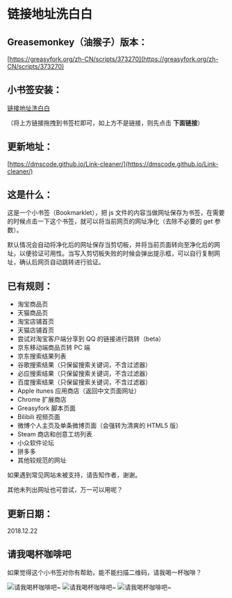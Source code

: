 链接地址洗白白
===

Greasemonkey（油猴子）版本：
---

[https://greasyfork.org/zh-CN/scripts/373270](https://greasyfork.org/zh-CN/scripts/373270)

小书签安装：
---

<a href="javascript:(function(){const rules={'www.bilibili.com':{testReg:/^http(?:s)?:\/\/www\.bilibili\.com\/video\/(av\d+).*$/i,replace:'https://www.bilibili.com/$1',query:['p'],hash:!0},'itunes.apple.com':{testReg:/^http(?:s)?:\/\/itunes\.apple\.com\/(?:\w{2}\/)?([^\/]+)\/(?:[^\/]+\/)?((?:id)\d+).*$/i,replace:'https://itunes.apple.com/cn/$1/$2'},'chrome.google.com/webstore':{testReg:/^http(?:s)?:\/\/chrome\.google\.com\/webstore\/detail\/[^\/]+\/([a-z]{32}).*/i,replace:'https://chrome.google.com/webstore/detail/$1'},'s.taobao.com':{testReg:/^http(?:s)?:\/\/s\.taobao\.com\/search.*$/i,replace:'https://s.taobao.com/search',query:['q']},'list.tmall.com':{testReg:/^http(?:s)?:\/\/list\.tmall\.com\/search_product\.htm.*$/i,replace:'https://list.tmall.com/search_product.htm',query:['q']},'item.taobao.com':{testReg:/^http(?:s)?:\/\/item\.taobao\.com\/item\.htm.*$/i,replace:'https://item.taobao.com/item.htm',query:['id']},'detail.tmall.com':{testReg:/^http(?:s)?:\/\/detail\.tmall\.com\/item\.htm.*$/i,replace:'https://detail.tmall.com/item.htm',query:['id']},'taobao/tmall.com/shop':{testReg:/^http(?:s)?:\/\/(\w+)\.(taobao|tmall)\.com\/shop\/view_shop\.htm.*$/i,replace:'https://$1.$2.com/'},'c.pc.qq.com':{testReg:/^http(?:s)?:\/\/c\.pc\.qq\.com\/middle.html\?.*pfurl=([^&]*)(?:&.*$|$)/i,replace:'$1',query:[],methods:['decodeUrl']},'item.m.jd.com':{testReg:/^http(?:s)?:\/\/item\.m\.jd\.com\/product\/(\d+)\.html(\?.*)?$/i,replace:'https://item.jd.com/$1.html'},'search.jd.com':{testReg:/^http(?:s)?:\/\/search\.jd\.com\/Search\?.*$/i,query:['keyword','enc']},'greasyfork.org':{testReg:/^http(?:s)?:\/\/(?:www\.)?greasyfork\.org\/(?:[\w-]*\/)?scripts\/(\d+)-.*$/i,replace:'https://greasyfork.org/zh-CN/scripts/$1'},'store.steampowered.com|steamcommunity.com':{testReg:/^http(?:s)?:\/\/(store\.steampowered|steamcommunity)\.com\/app\/(\d+).*$/i,replace:'https://$1.com/app/$2'},'meta.appinn.com':{testReg:/^http(?:s)?:\/\/meta\.appinn\.com\/t(?:\/[^/]*[^/0-9][^/]*)*\/(\d+)(\/.*$|$)/i,replace:'https://meta.appinn.com/t/$1'},'yangkeduo.com':{testReg:/^http(?:s)?:\/\/mobile\.yangkeduo\.com\/goods.html\?.*$/i,query:['goods_id']},other:{testReg:/^(http(?:s)?:\/\/[^?#]*)[?#].*$/i,query:['id','tid','uid','q','wd','query','keyword']}};const pureUrl=function(url=window.location.href){const hash=url.replace(/^[^#]*(#.*)?$/,'$1'),base=url.replace(/(\?|#).*$/,'');let pureUrl=url;const getQueryString=function(key){let ret=url.match(new RegExp('(?:\\?|&)('+key+'=[^?#&]*)','i'));return null===ret?'':ret[1]},methods={decodeUrl:function(url){return decodeURIComponent(url)}};for(let i in rules){let rule=rules[i],reg=rule.testReg,replace=rule.replace;if(reg.test(url)){let newQuerys='';void 0!==rule.query&&rule.query.length>0&&rule.query.map(query=>{const ret=getQueryString(query);''!==ret&&(newQuerys+=(newQuerys.length?'&':'?')+ret)}),newQuerys+=void 0!==rule.hash&&rule.hash?hash:'',pureUrl=(void 0===replace?base:url.replace(reg,replace))+newQuerys,void 0!==rule.methods&&rule.methods.length>0&&rule.methods.map(methodName=>{pureUrl=methods[methodName](pureUrl)});break}}return pureUrl}();let newnode=document.createElement('input');newnode.id='pure-url-for-copy',newnode.value=pureUrl,document.body.appendChild(newnode);let copyinput=document.getElementById('pure-url-for-copy');copyinput.select();try{document.execCommand('copy');window.location.href===pureUrl?window.location.reload():window.location.href=pureUrl}catch(err){null!=prompt('净化后的网址是：',pureUrl)&&(window.location.href=pureUrl)}document.body.removeChild(copyinput)})();">链接地址洗白白</a>

（将上方链接拖拽到书签栏即可，如上方不是链接，则先点击 **下面链接**）


更新地址：
---

[https://dmscode.github.io/Link-cleaner/](https://dmscode.github.io/Link-cleaner/)

这是什么：
---

这是一个小书签（Bookmarklet），把 js 文件的内容当做网址保存为书签，在需要的时候点击一下这个书签，就可以将当前网页的网址净化（去除不必要的 get 参数）。

默认情况会自动将净化后的网址保存当剪切板，并将当前页面转向至净化后的网址，以便验证可用性。当写入剪切板失败的时候会弹出提示框，可以自行复制网址，确认后网页自动跳转进行验证。

已有规则：
---

* 淘宝商品页
* 天猫商品页
* 淘宝店铺首页
* 天猫店铺首页
* 尝试对淘宝客户端分享到 QQ 的链接进行跳转（beta）
* 京东移动端商品页转 PC 端
* 京东搜索结果列表
* 谷歌搜索结果（只保留搜索关键词，不含过滤器）
* 必应搜索结果（只保留搜索关键词，不含过滤器）
* 百度搜索结果（只保留搜索关键词，不含过滤器）
* Apple itunes 应用商店（返回中文页面网址）
* Chrome 扩展商店
* Greasyfork 脚本页面
* Bilibili 视频页面
* 微博个人主页及单条微博页面（会强转为清爽的 HTML5 版）
* Steam 商店和创意工坊列表
* 小众软件论坛
* 拼多多
* 其他较规范的网址

如果遇到常见网站未被支持，请告知作者，谢谢。

其他未列出网址也可尝试，万一可以用呢？

更新日期：
---
2018.12.22

请我喝杯咖啡吧
---

如果觉得这个小书签对你有帮助，能不能扫描二维码，请我喝一杯咖啡？

![请我喝杯咖啡吧~](./Greasemonkey/images/AliPay-360.png)
![请我喝杯咖啡吧~](./Greasemonkey/images/WePay-360.png)
![请我喝杯咖啡吧~](./Greasemonkey/images/QQPay-360.png)